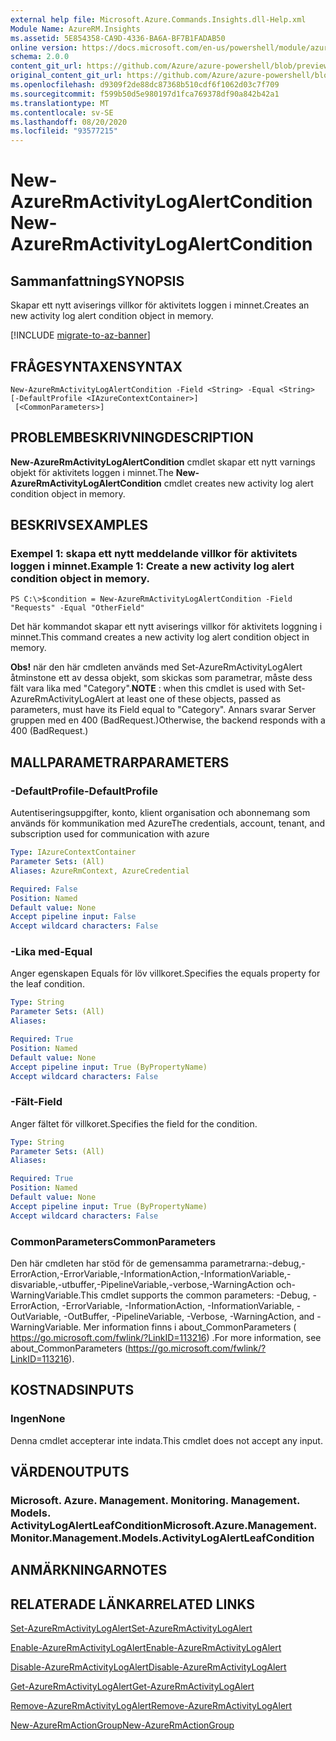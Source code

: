 ```yaml
---
external help file: Microsoft.Azure.Commands.Insights.dll-Help.xml
Module Name: AzureRM.Insights
ms.assetid: 5E854358-CA9D-4336-BA6A-BF7B1FADAB50
online version: https://docs.microsoft.com/en-us/powershell/module/azurerm.insights/new-azurermactivitylogalertcondition
schema: 2.0.0
content_git_url: https://github.com/Azure/azure-powershell/blob/preview/src/ResourceManager/Insights/Commands.Insights/help/New-AzureRmActivityLogAlertCondition.md
original_content_git_url: https://github.com/Azure/azure-powershell/blob/preview/src/ResourceManager/Insights/Commands.Insights/help/New-AzureRmActivityLogAlertCondition.md
ms.openlocfilehash: d9309f2de88dc87368b510cdf6f1062d03c7f709
ms.sourcegitcommit: f599b50d5e980197d1fca769378df90a842b42a1
ms.translationtype: MT
ms.contentlocale: sv-SE
ms.lasthandoff: 08/20/2020
ms.locfileid: "93577215"
---
```

# <span data-ttu-id="53bd1-101">New-AzureRmActivityLogAlertCondition</span><span class="sxs-lookup"><span data-stu-id="53bd1-101">New-AzureRmActivityLogAlertCondition</span></span>

## <span data-ttu-id="53bd1-102">Sammanfattning</span><span class="sxs-lookup"><span data-stu-id="53bd1-102">SYNOPSIS</span></span>
<span data-ttu-id="53bd1-103">Skapar ett nytt aviserings villkor för aktivitets loggen i minnet.</span><span class="sxs-lookup"><span data-stu-id="53bd1-103">Creates an new activity log alert condition object in memory.</span></span>

[!INCLUDE [migrate-to-az-banner](../../includes/migrate-to-az-banner.md)]

## <span data-ttu-id="53bd1-104">FRÅGESYNTAXEN</span><span class="sxs-lookup"><span data-stu-id="53bd1-104">SYNTAX</span></span>

```
New-AzureRmActivityLogAlertCondition -Field <String> -Equal <String> [-DefaultProfile <IAzureContextContainer>]
 [<CommonParameters>]
```

## <span data-ttu-id="53bd1-105">PROBLEMBESKRIVNING</span><span class="sxs-lookup"><span data-stu-id="53bd1-105">DESCRIPTION</span></span>
<span data-ttu-id="53bd1-106">**New-AzureRmActivityLogAlertCondition** cmdlet skapar ett nytt varnings objekt för aktivitets loggen i minnet.</span><span class="sxs-lookup"><span data-stu-id="53bd1-106">The **New-AzureRmActivityLogAlertCondition** cmdlet creates new activity log alert condition object in memory.</span></span>

## <span data-ttu-id="53bd1-107">BESKRIVS</span><span class="sxs-lookup"><span data-stu-id="53bd1-107">EXAMPLES</span></span>

### <span data-ttu-id="53bd1-108">Exempel 1: skapa ett nytt meddelande villkor för aktivitets loggen i minnet.</span><span class="sxs-lookup"><span data-stu-id="53bd1-108">Example 1: Create a new activity log alert condition object in memory.</span></span>
```
PS C:\>$condition = New-AzureRmActivityLogAlertCondition -Field "Requests" -Equal "OtherField"
```

<span data-ttu-id="53bd1-109">Det här kommandot skapar ett nytt aviserings villkor för aktivitets loggning i minnet.</span><span class="sxs-lookup"><span data-stu-id="53bd1-109">This command creates a new activity log alert condition object in memory.</span></span>

<span data-ttu-id="53bd1-110">**Obs!** när den här cmdleten används med Set-AzureRmActivityLogAlert åtminstone ett av dessa objekt, som skickas som parametrar, måste dess fält vara lika med "Category".</span><span class="sxs-lookup"><span data-stu-id="53bd1-110">**NOTE** : when this cmdlet is used with Set-AzureRmActivityLogAlert at least one of these objects, passed as parameters, must have its Field equal to "Category".</span></span> <span data-ttu-id="53bd1-111">Annars svarar Server gruppen med en 400 (BadRequest.)</span><span class="sxs-lookup"><span data-stu-id="53bd1-111">Otherwise, the backend responds with a 400 (BadRequest.)</span></span>

## <span data-ttu-id="53bd1-112">MALLPARAMETRAR</span><span class="sxs-lookup"><span data-stu-id="53bd1-112">PARAMETERS</span></span>

### <span data-ttu-id="53bd1-113">-DefaultProfile</span><span class="sxs-lookup"><span data-stu-id="53bd1-113">-DefaultProfile</span></span>
<span data-ttu-id="53bd1-114">Autentiseringsuppgifter, konto, klient organisation och abonnemang som används för kommunikation med Azure</span><span class="sxs-lookup"><span data-stu-id="53bd1-114">The credentials, account, tenant, and subscription used for communication with azure</span></span>

```yaml
Type: IAzureContextContainer
Parameter Sets: (All)
Aliases: AzureRmContext, AzureCredential

Required: False
Position: Named
Default value: None
Accept pipeline input: False
Accept wildcard characters: False
```

### <span data-ttu-id="53bd1-115">-Lika med</span><span class="sxs-lookup"><span data-stu-id="53bd1-115">-Equal</span></span>
<span data-ttu-id="53bd1-116">Anger egenskapen Equals för löv villkoret.</span><span class="sxs-lookup"><span data-stu-id="53bd1-116">Specifies the equals property for the leaf condition.</span></span>

```yaml
Type: String
Parameter Sets: (All)
Aliases: 

Required: True
Position: Named
Default value: None
Accept pipeline input: True (ByPropertyName)
Accept wildcard characters: False
```

### <span data-ttu-id="53bd1-117">-Fält</span><span class="sxs-lookup"><span data-stu-id="53bd1-117">-Field</span></span>
<span data-ttu-id="53bd1-118">Anger fältet för villkoret.</span><span class="sxs-lookup"><span data-stu-id="53bd1-118">Specifies the field for the condition.</span></span>

```yaml
Type: String
Parameter Sets: (All)
Aliases: 

Required: True
Position: Named
Default value: None
Accept pipeline input: True (ByPropertyName)
Accept wildcard characters: False
```

### <span data-ttu-id="53bd1-119">CommonParameters</span><span class="sxs-lookup"><span data-stu-id="53bd1-119">CommonParameters</span></span>
<span data-ttu-id="53bd1-120">Den här cmdleten har stöd för de gemensamma parametrarna:-debug,-ErrorAction,-ErrorVariable,-InformationAction,-InformationVariable,-disvariable,-utbuffer,-PipelineVariable,-verbose,-WarningAction och-WarningVariable.</span><span class="sxs-lookup"><span data-stu-id="53bd1-120">This cmdlet supports the common parameters: -Debug, -ErrorAction, -ErrorVariable, -InformationAction, -InformationVariable, -OutVariable, -OutBuffer, -PipelineVariable, -Verbose, -WarningAction, and -WarningVariable.</span></span> <span data-ttu-id="53bd1-121">Mer information finns i about_CommonParameters ( https://go.microsoft.com/fwlink/?LinkID=113216) .</span><span class="sxs-lookup"><span data-stu-id="53bd1-121">For more information, see about_CommonParameters (https://go.microsoft.com/fwlink/?LinkID=113216).</span></span>

## <span data-ttu-id="53bd1-122">KOSTNADS</span><span class="sxs-lookup"><span data-stu-id="53bd1-122">INPUTS</span></span>

### <span data-ttu-id="53bd1-123">Ingen</span><span class="sxs-lookup"><span data-stu-id="53bd1-123">None</span></span>
<span data-ttu-id="53bd1-124">Denna cmdlet accepterar inte indata.</span><span class="sxs-lookup"><span data-stu-id="53bd1-124">This cmdlet does not accept any input.</span></span>

## <span data-ttu-id="53bd1-125">VÄRDEN</span><span class="sxs-lookup"><span data-stu-id="53bd1-125">OUTPUTS</span></span>

### <span data-ttu-id="53bd1-126">Microsoft. Azure. Management. Monitoring. Management. Models. ActivityLogAlertLeafCondition</span><span class="sxs-lookup"><span data-stu-id="53bd1-126">Microsoft.Azure.Management.Monitor.Management.Models.ActivityLogAlertLeafCondition</span></span>

## <span data-ttu-id="53bd1-127">ANMÄRKNINGAR</span><span class="sxs-lookup"><span data-stu-id="53bd1-127">NOTES</span></span>

## <span data-ttu-id="53bd1-128">RELATERADE LÄNKAR</span><span class="sxs-lookup"><span data-stu-id="53bd1-128">RELATED LINKS</span></span>

[<span data-ttu-id="53bd1-129">Set-AzureRmActivityLogAlert</span><span class="sxs-lookup"><span data-stu-id="53bd1-129">Set-AzureRmActivityLogAlert</span></span>](./Set-AzureRmActivityLogAlert.md)

[<span data-ttu-id="53bd1-130">Enable-AzureRmActivityLogAlert</span><span class="sxs-lookup"><span data-stu-id="53bd1-130">Enable-AzureRmActivityLogAlert</span></span>](./Enable-AzureRmActivityLogAlert.md)

[<span data-ttu-id="53bd1-131">Disable-AzureRmActivityLogAlert</span><span class="sxs-lookup"><span data-stu-id="53bd1-131">Disable-AzureRmActivityLogAlert</span></span>](./Disable-AzureRmActivityLogAlert.md)

[<span data-ttu-id="53bd1-132">Get-AzureRmActivityLogAlert</span><span class="sxs-lookup"><span data-stu-id="53bd1-132">Get-AzureRmActivityLogAlert</span></span>](./Get-AzureRmActivityLogAlert.md)

[<span data-ttu-id="53bd1-133">Remove-AzureRmActivityLogAlert</span><span class="sxs-lookup"><span data-stu-id="53bd1-133">Remove-AzureRmActivityLogAlert</span></span>](./Remove-AzureRmActivityLogAlert.md)

[<span data-ttu-id="53bd1-134">New-AzureRmActionGroup</span><span class="sxs-lookup"><span data-stu-id="53bd1-134">New-AzureRmActionGroup</span></span>](./Get-AzureRmActionGroup.md)
